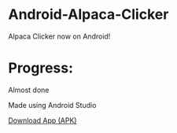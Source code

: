 # Android-Alpaca-Clicker
Alpaca Clicker now on Android!

# Progress:
Almost done

Made using Android Studio

[Download App (APK)](https://github.com/rotciw/Android-Alpaca-Clicker/raw/master/AlpacaClicker.apk)
